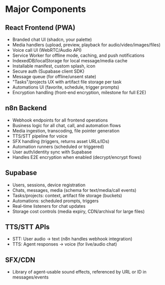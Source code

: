 # Major Components

## React Frontend (PWA)
- Branded chat UI (shadcn, your palette)
- Media handlers (upload, preview, playback for audio/video/images/files)
- Voice call UI (WebRTC/Audio API)
- Service Worker for offline mode, caching, and push notifications
- IndexedDB/localStorage for local message/media cache
- Installable manifest, custom splash, icon
- Secure auth (Supabase client SDK)
- Message queue (for offline/unsent state)
- "Tasks"/projects UX with artifact file storage per task
- Automations UI (favorite, schedule, trigger prompts)
- Encryption handling (front-end encryption, milestone for full E2E)

## n8n Backend
- Webhook endpoints for all frontend operations
- Business logic for all chat, call, and automation flows
- Media ingestion, transcoding, file pointer generation
- TTS/STT pipeline for voice
- SFX handling (triggers, returns asset URLs/IDs)
- Automation runners (scheduled or triggered)
- User auth/identity sync with Supabase
- Handles E2E encryption when enabled (decrypt/encrypt flows)

## Supabase
- Users, sessions, device registration
- Chats, messages, media (schema for text/media/call events)
- Tasks/projects: context, artifact file storage (buckets)
- Automations: scheduled prompts, triggers
- Real-time listeners for chat updates
- Storage cost controls (media expiry, CDN/archival for large files)

## TTS/STT APIs
- STT: User audio → text (n8n handles webhook integration)
- TTS: Agent responses → voice (for live/audio chat)

## SFX/CDN
- Library of agent-usable sound effects, referenced by URL or ID in messages/events